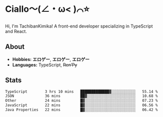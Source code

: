 # Ciallo～(∠・ω< )⌒⭐️

Hi, I'm TachibanKimika! A front-end developer specializing in TypeScript and React.

## About
- **Hobbies:** **エロゲー**, **エロゲー**, **エロゲー**
- **Languages:** TypeScript, ~~Ren’Py~~

## Stats
<!--START_SECTION:waka-->

```txt
TypeScript        3 hrs 10 mins   █████████████▓░░░░░░░░░░░   55.14 %
JSON              36 mins         ██▓░░░░░░░░░░░░░░░░░░░░░░   10.68 %
Other             24 mins         █▓░░░░░░░░░░░░░░░░░░░░░░░   07.23 %
JavaScript        22 mins         █▓░░░░░░░░░░░░░░░░░░░░░░░   06.56 %
Java Properties   22 mins         █▓░░░░░░░░░░░░░░░░░░░░░░░   06.42 %
```

<!--END_SECTION:waka-->

<!-- ![Metrics](https://metrics.lecoq.io/TachibanaKimika?template=classic&base.activity=0&base.community=0&base.repositories=0&languages=1&isocalendar=1&isocalendar.duration=half-year&languages.limit=8&languages.sections=most-used&languages.colors=github&languages.threshold=0%25&languages.indepth=false&languages.recent.load=300&languages.recent.days=14&config.timezone=Asia%2FShanghai)
 -->
